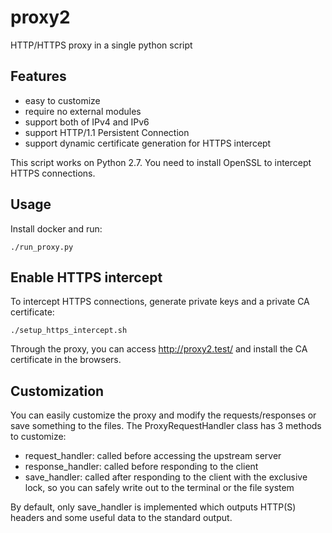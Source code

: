 # proxy2

HTTP/HTTPS proxy in a single python script


## Features

* easy to customize
* require no external modules
* support both of IPv4 and IPv6
* support HTTP/1.1 Persistent Connection
* support dynamic certificate generation for HTTPS intercept

This script works on Python 2.7.
You need to install OpenSSL to intercept HTTPS connections.


## Usage

Install docker and run:
```
./run_proxy.py
```


## Enable HTTPS intercept

To intercept HTTPS connections, generate private keys and a private CA certificate:

```
./setup_https_intercept.sh
```

Through the proxy, you can access http://proxy2.test/ and install the CA certificate in the browsers.


## Customization

You can easily customize the proxy and modify the requests/responses or save something to the files.
The ProxyRequestHandler class has 3 methods to customize:

* request_handler: called before accessing the upstream server
* response_handler: called before responding to the client
* save_handler: called after responding to the client with the exclusive lock, so you can safely write out to the terminal or the file system

By default, only save_handler is implemented which outputs HTTP(S) headers and some useful data to the standard output.
